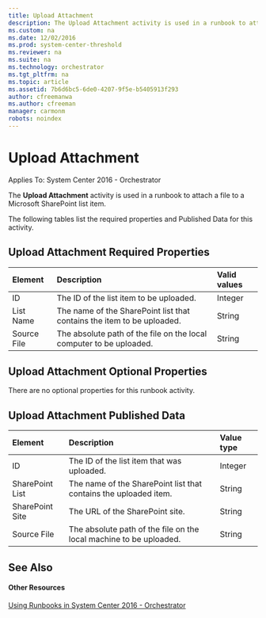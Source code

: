 ```yaml
---
title: Upload Attachment
description: The Upload Attachment activity is used in a runbook to attach a file to a Microsoft SharePoint list item.
ms.custom: na
ms.date: 12/02/2016
ms.prod: system-center-threshold
ms.reviewer: na
ms.suite: na
ms.technology: orchestrator
ms.tgt_pltfrm: na
ms.topic: article
ms.assetid: 7b6d6bc5-6de0-4207-9f5e-b5405913f293
author: cfreemanwa
ms.author: cfreeman
manager: carmonm
robots: noindex
---
```

Upload Attachment
=================

Applies To: System Center 2016 - Orchestrator

The **Upload Attachment** activity is used in a runbook to attach a file to a Microsoft SharePoint list item.

The following tables list the required properties and Published Data for this activity.

Upload Attachment Required Properties
-------------------------------------

| **Element** | **Description**   | **Valid values** |
|:---|:---|:---|
| ID   | The ID of the list item to be uploaded.   | Integer   |
| List Name   | The name of the SharePoint list that contains the item to be uploaded. | String   |
| Source File | The absolute path of the file on the local computer to be uploaded.   | String   |

Upload Attachment Optional Properties
-------------------------------------

There are no optional properties for this runbook activity.

Upload Attachment Published Data
--------------------------------

| **Element**   | **Description**   | **Value type** |
|:---|:---|:---|
| ID   | The ID of the list item that was uploaded.   | Integer   |
| SharePoint List | The name of the SharePoint list that contains the uploaded item.   | String   |
| SharePoint Site | The URL of the SharePoint site.   | String   |
| Source File   | The absolute path of the file on the local machine to be uploaded. | String   |

See Also
--------

#### Other Resources

[Using Runbooks in System Center 2016 - Orchestrator](https://technet.microsoft.com/en-us/library/hh403791.aspx)

